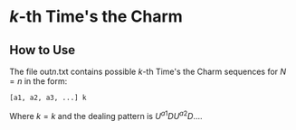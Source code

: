 # $k$-th Time's the Charm

## How to Use

The file out*n*.txt contains possible $k$-th Time's the Charm sequences for $N=n$ in the form:

```fence
[a1, a2, a3, ...] k
```

Where $k=k$ and the dealing pattern is $U^{a1}DU^{a2}D\dots$.
